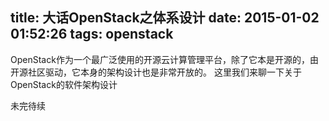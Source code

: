 title: 大话OpenStack之体系设计
date: 2015-01-02 01:52:26
tags: openstack
---

OpenStack作为一个最广泛使用的开源云计算管理平台，除了它本是开源的，由开源社区驱动，它本身的架构设计也是非常开放的。 这里我们来聊一下关于OpenStack的软件架构设计

<!--more-->

未完待续
